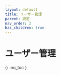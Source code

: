 ```yaml
---
layout: default
title: ユーザー管理
parent: 設定
nav_order: 2
has_children: true
---
```


# ユーザー管理
{: .no_toc }
